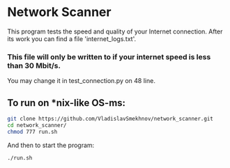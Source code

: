 # Network Scanner

This program tests the speed and quality of your Internet connection. After its work you can find a file 'internet_logs.txt'.
### This file will only be written to if your internet speed is less than 30 Mbit/s.

You may change it in test_connection.py on 48 line.

## To run on *nix-like OS-ms:
```sh
git clone https://github.com/VladislavSmekhnov/network_scanner.git
cd network_scanner/
chmod 777 run.sh
```
And then to start the program:
```sh
./run.sh
```